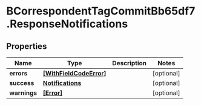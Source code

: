 # BCorrespondentTagCommitBb65df7.ResponseNotifications

## Properties

Name | Type | Description | Notes
------------ | ------------- | ------------- | -------------
**errors** | [**[WithFieldCodeError]**](WithFieldCodeError.md) |  | [optional] 
**success** | [**Notifications**](Notifications.md) |  | [optional] 
**warnings** | [**[Error]**](Error.md) |  | [optional] 


